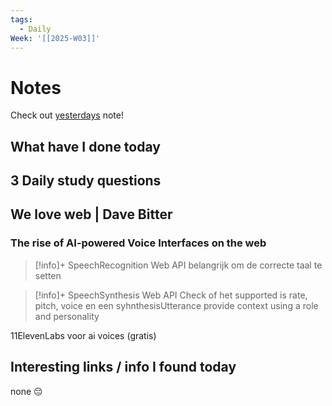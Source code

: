 ```yaml
---
tags:
  - Daily
Week: '[[2025-W03]]'
---
```

# Notes
Check out [yesterdays](2025-01-16) note!
## What have I done today
## 3 Daily study questions

## We love web | Dave Bitter

### The rise of AI-powered Voice Interfaces on the web
> [!info]+ SpeechRecognition Web API
> belangrijk om de correcte taal te setten

> [!info]+ SpeechSynthesis Web API
> Check of het supported is
> rate, pitch, voice en een syhnthesisUtterance
> provide context using a role and personality

11ElevenLabs voor ai voices (gratis)

## Interesting links / info I found today
none 😔